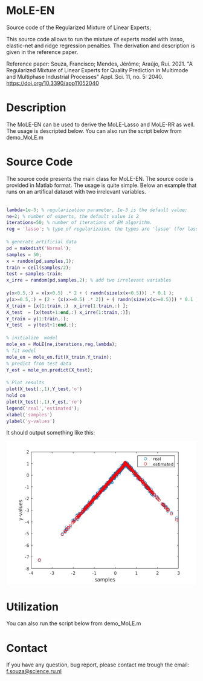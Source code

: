 # MoLE-EN
Source code of the Regularized Mixture of Linear Experts;

This source code allows to run the mixture of experts model with lasso, elastic-net and ridge regression penalties. The derivation and description is given in the reference paper.

Reference paper: Souza, Francisco; Mendes, Jérôme; Araújo, Rui. 2021. "A Regularized Mixture of Linear Experts for Quality Prediction in Multimode and Multiphase Industrial Processes" Appl. Sci. 11, no. 5: 2040. https://doi.org/10.3390/app11052040

# Description
The MoLE-EN can be used to derive the MoLE-Lasso and MoLE-RR as well. The usage is descripted below. You can also run the script below from demo_MoLE.m

# Source Code
The source code presents the main class for MoLE-EN. The source code is provided in Matlab format. The usage is quite simple. Below an example that runs on an artifical dataset with two irrelevant variables.


```matlab

lambda=1e-3; % regularization parameter, 1e-3 is the default value;
ne=2; % number of experts, the default value is 2
iterations=50; % number of iterations of EM algorithm.
reg = 'lasso'; % type of regularizaion, the types are 'lasso' (for lasso penalty), 'en' (for elastic-net penalty), 'rr' (for ridge regression penalty).

% generate artificial data
pd = makedist('Normal');
samples = 50;
x = random(pd,samples,1);
train = ceil(samples/2);
test = samples-train;
x_irre = random(pd,samples,2); % add two irrelevant variables

y(x<0.5,:) = x(x<0.5) .* 2 + ( randn(size(x(x<0.5))) .* 0.1 );
y(x>=0.5,:) = (2 - (x(x>=0.5) .* 2)) + ( randn(size(x(x>=0.5))) * 0.1 );
X_train = [x(1:train,:)  x_irre(1:train,:) ];
X_test  = [x(test+1:end,:) x_irre(1:train,:)];
Y_train = y(1:train,:);
Y_test  = y(test+1:end,:);

% initialize  model
mole_en = MoLE(ne,iterations,reg,lambda);
% fit model
mole_en = mole_en.fit(X_train,Y_train);
% predict from test data
Y_est = mole_en.predict(X_test);

% Plot results
plot(X_test(:,1),Y_test,'o')
hold on
plot(X_test(:,1),Y_est,'ro')
legend('real','estimated');
xlabel('samples')
ylabel('y-values')

```

It should output something like this:

![MoLE-EN results](/mole_en_output.png)

# Utilization
You can also run the script below from demo_MoLE.m


# Contact
If you have any question, bug report, please contact me trough the email: f.souza@science.ru.nl
